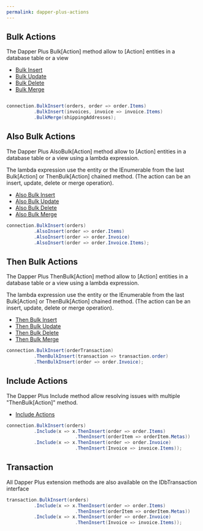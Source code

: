 ```yaml
---
permalink: dapper-plus-actions
---
```


## Bulk Actions
The Dapper Plus Bulk[Action] method allow to [Action] entities in a database table or a view

 - [Bulk Insert](/bulk-insert)
 - [Bulk Update](/bulk-update)
 - [Bulk Delete](/bulk-delete)
 - [Bulk Merge](/bulk-merge)


```csharp

connection.BulkInsert(orders, order => order.Items)
          .BulkInsert(invoices, invoice => invoice.Items)
          .BulkMerge(shippingAddresses);

```

## Also Bulk Actions

The Dapper Plus AlsoBulk[Action] method allow to [Action] entities in a database table or a view using a lambda expression.

The lambda expression use the entity or the IEnumerable from the last Bulk[Action] or ThenBulk[Action] chained method. (The action can be an insert, update, delete or merge operation).

 - [Also Bulk Insert](/also-bulk-insert)
 - [Also Bulk Update](/also-bulk-update)
 - [Also Bulk Delete](/also-bulk-delete)
 - [Also Bulk Merge](/also-bulk-merge)


```csharp
connection.BulkInsert(orders)
          .AlsoInsert(order => order.Items)
          .AlsoInsert(order => order.Invoice)
          .AlsoInsert(order => order.Invoice.Items);
```

## Then Bulk Actions

The Dapper Plus ThenBulk[Action] method allow to [Action] entities in a database table or a view using a lambda expression.

The lambda expression use the entity or the IEnumerable from the last Bulk[Action] or ThenBulk[Action] chained method. (The action can be an insert, update, delete or merge operation).

 - [Then Bulk Insert](/then-bulk-insert)
 - [Then Bulk Update](/then-bulk-update)
 - [Then Bulk Delete](/then-bulk-delete)
 - [Then Bulk Merge](/then-bulk-merge)


```csharp
connection.BulkInsert(orderTransaction)
          .ThenBulkInsert(transaction => transaction.order)
          .ThenBulkInsert(order => order.Invoice);

```

## Include Actions

The Dapper Plus Include method allow resolving issues with multiple "ThenBulk[Action]" method.

 - [Include Actions](/include-actions)


```csharp
connection.BulkInsert(orders)
          .Include(x => x.ThenInsert(order => order.Items)
                         .ThenInsert(orderItem => orderItem.Metas))
          .Include(x => x.ThenInsert(order => order.Invoice)
                         .ThenInsert(Invoice => invoice.Items));
```

## Transaction

All Dapper Plus extension methods are also available on the IDbTransaction interface


```csharp
transaction.BulkInsert(orders)
          .Include(x => x.ThenInsert(order => order.Items)
                         .ThenInsert(orderItem => orderItem.Metas))
          .Include(x => x.ThenInsert(order => order.Invoice)
                         .ThenInsert(Invoice => invoice.Items));
```
